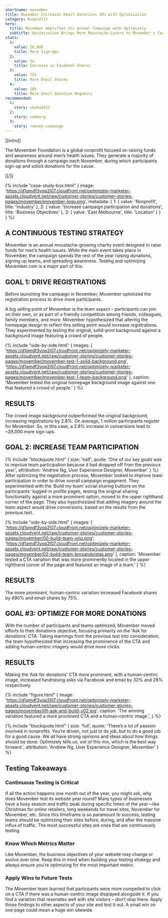 ```yaml
---
shortname: movember
title: Movember Increases Email Donations 28% with Optimization
category: Nonprofit
hero:
  title: Movember Amplifies Its Annual Campaign with Optimizely
  subtitle: Optimization Brings More Moustache-Lovers to Movember's Cause
stats:
  1:
    value: 28,000
    title: More Sign-Ups
  2:
    value: 5x
    title: Increase in Facebook Shares
  3:
    value: 75%
    title: More Email Shares
  4:
    value: 28%
    title: More Email Donation Requests
recommended:
  1:
    story: obama2012
  2:
    story: codeorg
  3:
    story: romney-campaign
---
```


[[intro]]

The Movember Foundation is a global nonprofit focused on raising funds and awareness around men’s health issues. They generate a majority of donations through a campaign each November, during which participants sign-up and solicit donations for the cause.

[[/]]

{% include "case-study-box.html"
  {
    image: 'https://d1qmdf3vop2l07.cloudfront.net/optimizely-marketer-assets.cloudvent.net/raw/customer-stories/customer-stories-pages/movember/movember-logo.png',
    metadata: {
      1: {
        value: 'Nonprofit',
        title: 'Industry'
      },
      2: {
        value: 'Increase campaign participation and donations',
        title: 'Business Objectives'
      },
      3: {
        value: 'East Melbourne',
        title: 'Location'
      }
    }
  }
%}

## A CONTINUOUS TESTING STRATEGY

Movember is an annual moustache-growing charity event designed to raise funds for men’s health issues. While the main event takes place in November, the campaign spends the rest of the year raising donations, signing up teams, and spreading awareness. Testing and optimizing Movember.com is a major part of this.

## GOAL 1: DRIVE REGISTRATIONS

Before launching the campaign in November, Movember optimized the registration process to drive more participants.

A big selling point of Movember is the team aspect – participants can join on their own, or as part of a friendly competition among friends, colleagues, family members, and more. Movember hypothesized that altering the homepage design to reflect this selling point would increase registrations. They experimented by testing the original, solid-print background against a background image featuring a crowd of people.

{% include "side-by-side.html"
  {
    images: [
      'https://d1qmdf3vop2l07.cloudfront.net/optimizely-marketer-assets.cloudvent.net/raw/customer-stories/customer-stories-pages/movember/movember-test-1-solid-background.png',
      'https://d1qmdf3vop2l07.cloudfront.net/optimizely-marketer-assets.cloudvent.net/raw/customer-stories/customer-stories-pages/movember/movember-test-1-team-background.png'
    ],
    caption: 'Movember tested the original homepage background image against one that featured a crowd of people.'
  }
%}


## RESULTS

The crowd image background outperformed the original background, increasing registrations by 2.8%. On average, 1 million participants register for Movember. So, in this case, a 2.8% increase in conversions lead to ~28,000 more sign-ups.

## GOAL 2: INCREASE TEAM PARTICIPATION
{% include "blockquote.html"
  {
    size: 'half',
    quote: 'One of our key goals was to improve team participation because it had dropped off from the previous year.',
    attribution: 'Andrew Ng, User Experience Designer, Movember'
  }
%}
After optimizing the registration process, Movember looked to improve team participation in order to drive overall campaign engagment. They experimented with the ‘Build my team’ social sharing buttons on the participants' logged-in profile pages, testing the original sharing functionality against a more prominent option, moved to the upper righthand corner of the page. They also hypothesized that adding imagery around the team aspect would drive conversions, based on the results from the previous test.

{% include "side-by-side.html"
  {
    images: [
      'https://d1qmdf3vop2l07.cloudfront.net/optimizely-marketer-assets.cloudvent.net/raw/customer-stories/customer-stories-pages/movember/00-build-team-orig.png',
      'https://d1qmdf3vop2l07.cloudfront.net/optimizely-marketer-assets.cloudvent.net/raw/customer-stories/customer-stories-pages/movember/02-build-team-brosandsistas.png'
    ],
    caption: 'Movember tested a CTA variation that was more prominently located in the upper righthand corner of the page and featured an image of a team.'
  }
%}

## RESULTS

The more prominent, human-centric variation increased Facebook shares by 490% and email shares by 75%.

## GOAL #3: OPTIMIZE FOR MORE DONATIONS

With the number of participants and teams optimized, Movember moved efforts to their donations objective, focusing primarily on the 'Ask for donations' CTA. Taking learnings from the previous test into consideration, the team hypothesized that increasing the prominence of the CTA and adding human-centric imagery would drive more clicks.

## RESULTS

Making the ‘Ask for donations’ CTA more prominent, with a human-centric image, increased fundraising asks via Facebook and email by 32% and 28% respectively.

{% include "figure.html"
  {
    image: 'https://d1qmdf3vop2l07.cloudfront.net/optimizely-marketer-assets.cloudvent.net/raw/customer-stories/customer-stories-pages/movember/lift-ask-and-build-v02.jpg',
    caption: 'The winning variation featured a more prominent CTA and a human-centric image.',
  }
%}


{% include "blockquote.html"
  {
    size: 'full',
    quote: 'There’s a lot of passion involved in nonprofits. You’re driven, not just to do job, but to do a good job for a good
cause. We all have strong opinions and ideas about how things should be done. Optimizely tells us, out of this mix, which is the best way forward.',
    attribution: 'Andrew Ng, User Experience Designer, Movember'
  }
%}

## Testing Takeaways

### Continuous Testing is Critical

If all the action happens one month out of the year, you might ask, why does Movember test its website year round? Many types of businesses have a busy season and traffic peak during specific times of the year—like Christmas for online retailers, long weekends for travel sites, November for Movember, etc. Since this timeframe is so paramount to success, testing teams should be optimizing their sites before, during, and after the massive influx of traffic. The most successful sites are ones that are continuously testing.

### Know Which Metrics Matter

Like Movember, the business objectives of your website may change or evolve over time. Keep this in mind when building your testing strategy and always ensure you’re optimizing for the most important metric.

### Apply Wins to Future Tests

The Movember team learned that particpants were more compelled to click on a CTA if there was a human-centric image displayed alongside it. If you find a variation that resonates well with site visitors – don’t stop there. Apply those findings to other aspects of your site and test it out. A small win on one page could mean a huge win sitewide.
